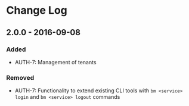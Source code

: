 # Change Log

## 2.0.0 - 2016-09-08

### Added

- AUTH-7: Management of tenants

### Removed

- AUTH-7: Functionality to extend existing CLI tools with `bm <service> login` and `bm <service> logout` commands
